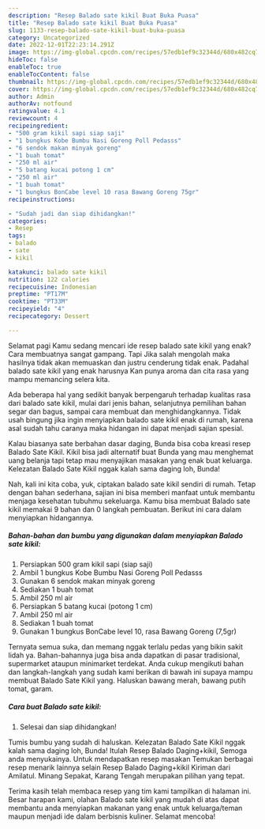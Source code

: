 ```yaml
---
description: "Resep Balado sate kikil Buat Buka Puasa"
title: "Resep Balado sate kikil Buat Buka Puasa"
slug: 1133-resep-balado-sate-kikil-buat-buka-puasa
category: Uncategorized
date: 2022-12-01T22:23:14.291Z
image: https://img-global.cpcdn.com/recipes/57edb1ef9c32344d/680x482cq70/balado-sate-kikil-foto-resep-utama.jpg
hideToc: false
enableToc: true
enableTocContent: false
thumbnail: https://img-global.cpcdn.com/recipes/57edb1ef9c32344d/680x482cq70/balado-sate-kikil-foto-resep-utama.jpg
cover: https://img-global.cpcdn.com/recipes/57edb1ef9c32344d/680x482cq70/balado-sate-kikil-foto-resep-utama.jpg
author: Admin
authorAv: notfound
ratingvalue: 4.1
reviewcount: 4
recipeingredient:
- "500 gram kikil sapi siap saji"
- "1 bungkus Kobe Bumbu Nasi Goreng Poll Pedasss"
- "6 sendok makan minyak goreng"
- "1 buah tomat"
- "250 ml air"
- "5 batang kucai potong 1 cm"
- "250 ml air"
- "1 buah tomat"
- "1 bungkus BonCabe level 10 rasa Bawang Goreng 75gr"
recipeinstructions:

- "Sudah jadi dan siap dihidangkan!"
categories:
- Resep
tags:
- balado
- sate
- kikil

katakunci: balado sate kikil 
nutrition: 122 calories
recipecuisine: Indonesian
preptime: "PT17M"
cooktime: "PT33M"
recipeyield: "4"
recipecategory: Dessert

---
```



Selamat pagi Kamu sedang mencari ide resep balado sate kikil yang enak? Cara membuatnya sangat gampang. Tapi Jika salah mengolah maka hasilnya tidak akan memuaskan dan justru cenderung tidak enak. Padahal balado sate kikil yang enak harusnya Kan punya aroma dan cita rasa yang mampu memancing selera kita.


Ada beberapa hal yang sedikit banyak berpengaruh terhadap kualitas rasa dari balado sate kikil, mulai dari jenis bahan, selanjutnya pemilihan bahan segar dan bagus, sampai cara membuat dan menghidangkannya. Tidak usah bingung jika ingin menyiapkan balado sate kikil enak di rumah, karena asal sudah tahu caranya maka hidangan ini dapat menjadi sajian spesial.

Kalau biasanya sate berbahan dasar daging, Bunda bisa coba kreasi resep Balado Sate Kikil. Kikil bisa jadi alternatif buat Bunda yang mau menghemat uang belanja tapi tetap mau menyajikan masakan yang enak buat keluarga. Kelezatan Balado Sate Kikil nggak kalah sama daging loh, Bunda!


Nah, kali ini kita coba, yuk, ciptakan balado sate kikil sendiri di rumah. Tetap dengan bahan sederhana, sajian ini bisa memberi manfaat untuk membantu menjaga kesehatan tubuhmu sekeluarga. Kamu bisa membuat Balado sate kikil memakai 9 bahan dan 0 langkah pembuatan. Berikut ini cara dalam menyiapkan hidangannya.

<!--inarticleads1-->

##### Bahan-bahan dan bumbu yang digunakan dalam menyiapkan Balado sate kikil:

1. Persiapkan 500 gram kikil sapi (siap saji)
1. Ambil 1 bungkus Kobe Bumbu Nasi Goreng Poll Pedasss
1. Gunakan 6 sendok makan minyak goreng
1. Sediakan 1 buah tomat
1. Ambil 250 ml air
1. Persiapkan 5 batang kucai (potong 1 cm)
1. Ambil 250 ml air
1. Sediakan 1 buah tomat
1. Gunakan 1 bungkus BonCabe level 10, rasa Bawang Goreng (7,5gr)


Ternyata semua suka, dan memang nggak terlalu pedas yang bikin sakit lidah ya. Bahan-bahannya juga bisa anda dapatkan di pasar tradisional, supermarket ataupun minimarket terdekat. Anda cukup mengikuti bahan dan langkah-langkah yang sudah kami berikan di bawah ini supaya mampu membuat Balado Sate Kikil yang. Haluskan bawang merah, bawang putih tomat, garam. 

<!--inarticleads2-->

##### Cara buat Balado sate kikil:


1. Selesai dan siap dihidangkan!

Tumis bumbu yang sudah di haluskan. Kelezatan Balado Sate Kikil nggak kalah sama daging loh, Bunda! Itulah Resep Balado Daging+kikil, Semoga anda menyukainya. Untuk mendapatkan resep masakan Temukan berbagai resep menarik lainnya selain Resep Balado Daging+kikil Kiriman dari Amilatul. Minang Sepakat, Karang Tengah merupakan pilihan yang tepat. 

Terima kasih telah membaca resep yang tim kami tampilkan di halaman ini. Besar harapan kami, olahan Balado sate kikil yang mudah di atas dapat membantu anda menyiapkan makanan yang enak untuk keluarga/teman maupun menjadi ide dalam berbisnis kuliner. Selamat mencoba!
